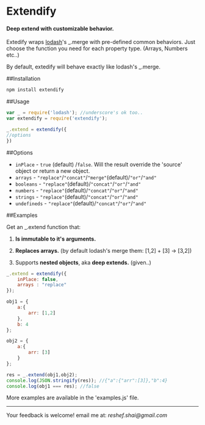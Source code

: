 # Extendify

#### Deep extend with customizable behavior.


Extedify wraps [lodash](http://lodash.com)'s _.merge with pre-defined common behaviors. Just choose the function you need for each property type. (Arrays, Numbers etc..)

By default, extedify will behave exactly like lodash's _.merge.


##Installation
```javascript
npm install extendify
```
##Usage
```javascript
var _ = require('lodash'); //underscore's ok too..
var extendify = require('extendify');

_.extend = extendify({
//options
})
```

##Options

- `inPlace` - `true` (default) /`false`. Will the result override the 'source' object or return a new object.
- `arrays` - `"replace"`/`"concat"`/`"merge"`(default)/`"or"`/`"and"`
- `booleans` - `"replace"`(default)/`"concat"`/`"or"`/`"and"`
- `numbers` - `"replace"`(default)/`"concat"`/`"or"`/`"and"`
- `strings` - `"replace"`(default)/`"concat"`/`"or"`/`"and"`
- `undefineds` - `"replace"`(default)/`"concat"`/`"or"`/`"and"`

##Examples

Get an _.extend function that:

1. **Is immutable to it's arguments.**

2. **Replaces arrays.** (by default lodash's merge them: [1,2] + [3] -> [3,2])

3. Supports **nested objects**, aka **deep extends.** (given..)

```javascript
_.extend = extendify({
    inPlace: false,
    arrays : "replace"
});

obj1 = {
    a:{
        arr: [1,2]
    },
    b: 4
};

obj2 = {
    a:{
        arr: [3]
    }
};

res = _.extend(obj1,obj2);
console.log(JSON.stringify(res)); //{"a":{"arr":[3]},"b":4}
console.log(obj1 === res); //false
```

More examples are available in the 'examples.js' file.

--------------
Your feedback is welcome! email me at: _reshef.shai@gmail.com_
